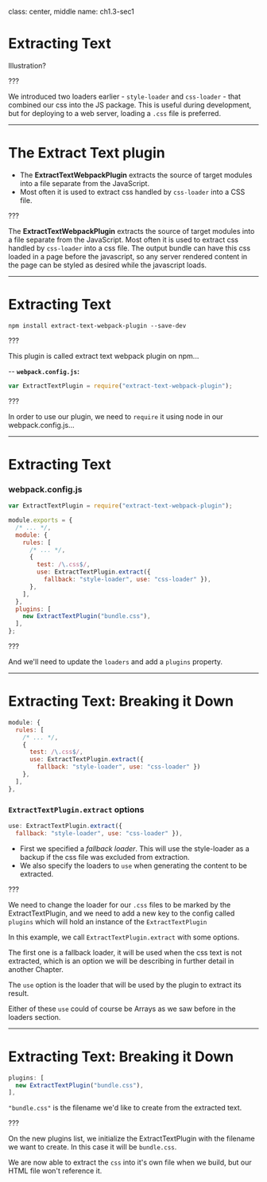 class: center, middle
name: ch1.3-sec1
# Extracting Text
Illustration?

???

We introduced two loaders earlier - `style-loader` and `css-loader` - that combined our css into the JS package. This is useful during development, but for deploying to a web server, loading a `.css` file is preferred.

---

# The Extract Text plugin

* The __ExtractTextWebpackPlugin__ extracts the source of target modules into a file separate from the JavaScript.
* Most often it is used to extract css handled by `css-loader` into a CSS file.

???

The __ExtractTextWebpackPlugin__ extracts the source of target modules into a file separate from the JavaScript. Most often it is used to extract css handled by `css-loader` into a css file.  The output bundle can have this css loaded in a page before the javascript, so any server rendered content in the page can be styled as desired while the javascript loads.

---

# Extracting Text

```shell
npm install extract-text-webpack-plugin --save-dev
```

???

This plugin is called extract text webpack plugin on npm...

--
**`webpack.config.js`:**
```js
var ExtractTextPlugin = require("extract-text-webpack-plugin");
```

???

In order to use our plugin, we need to `require` it using node in our webpack.config.js...

---

# Extracting Text

### webpack.config.js

```js
var ExtractTextPlugin = require("extract-text-webpack-plugin");

module.exports = {
  /* ... */,
  module: {
    rules: [
      /* ... */,
      {
        test: /\.css$/,
        use: ExtractTextPlugin.extract({
          fallback: "style-loader", use: "css-loader" }),
      },
    ],
  },
  plugins: [
    new ExtractTextPlugin("bundle.css"),
  ],
};
```

???

And we'll need to update the `loaders` and add a `plugins` property.

---

# Extracting Text: Breaking it Down

```js
module: {
  rules: [
    /* ... */,
    {
      test: /\.css$/,
      use: ExtractTextPlugin.extract({
        fallback: "style-loader", use: "css-loader" })
    },
  ],
},
```

### `ExtractTextPlugin.extract` options

```js
use: ExtractTextPlugin.extract({
  fallback: "style-loader", use: "css-loader" }),
```

* First we specified a _fallback loader_.  This will use the style-loader as a backup if the css file was excluded from extraction.
* We also specify the loaders to `use` when generating the content to be extracted.

???

We need to change the loader for our `.css` files to be marked by the ExtractTextPlugin, and we need to add a new key to the config called `plugins` which will hold an instance of the `ExtractTextPlugin`

In this example, we call `ExtractTextPlugin.extract` with some options.

The first one is a fallback loader, it will be used when the css text is not extracted, which is an option we will be describing in further detail in another Chapter.

The `use` option is the loader that will be used by the plugin to extract its result.

Either of these `use` could of course be Arrays as we saw before in the loaders section.

---

# Extracting Text: Breaking it Down

```js
plugins: [
  new ExtractTextPlugin("bundle.css"),
],
```

`"bundle.css"` is the filename we'd like to create from the extracted text.

???

On the new plugins list, we initialize the ExtractTextPlugin with the filename we want to create. In this case it will be `bundle.css`.

We are now able to extract the `css` into it's own file when we build, but our HTML file won't reference it.
